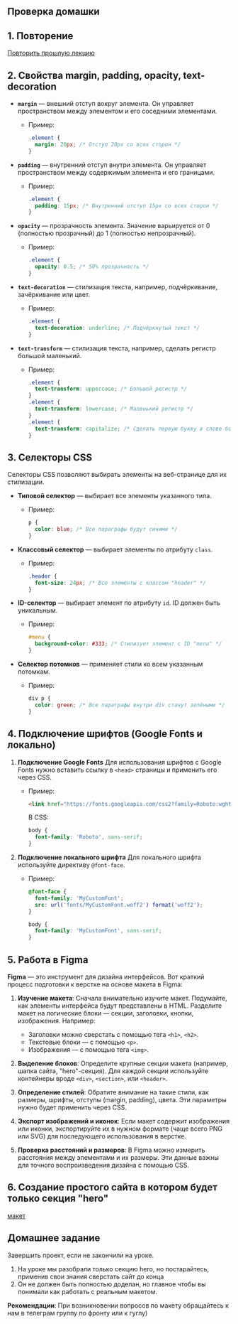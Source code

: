 ## Проверка домашки

## 1. Повторение
[Повторить прошлую лекцию](lecture3)

## 2. Свойства margin, padding, opacity, text-decoration

- **`margin`** — внешний отступ вокруг элемента. Он управляет пространством между элементом и его соседними элементами.
  - Пример:
    ```css
    .element {
      margin: 20px; /* Отступ 20px со всех сторон */
    }
    ```

- **`padding`** — внутренний отступ внутри элемента. Он управляет пространством между содержимым элемента и его границами.
  - Пример:
    ```css
    .element {
      padding: 15px; /* Внутренний отступ 15px со всех сторон */
    }
    ```

- **`opacity`** — прозрачность элемента. Значение варьируется от 0 (полностью прозрачный) до 1 (полностью непрозрачный).
  - Пример:
    ```css
    .element {
      opacity: 0.5; /* 50% прозрачность */
    }
    ```

- **`text-decoration`** — стилизация текста, например, подчёркивание, зачёркивание или цвет.
  - Пример:
    ```css
    .element {
      text-decoration: underline; /* Подчёркнутый текст */
    }
    ```
- **`text-transform`** — стилизация текста, например, сделать регистр большой маленький.
  - Пример:
    ```css
    .element {
      text-transform: uppercase; /* Большой регистр */
    }
    .element {
      text-transform: lowercase; /* Маленький регистр */
    }
    .element {
      text-transform: capitalize; /* Сделать первую букву в слове большой */
    }
    ```
## 3. Селекторы CSS

Селекторы CSS позволяют выбирать элементы на веб-странице для их стилизации.

- **Типовой селектор** — выбирает все элементы указанного типа.
  - Пример:
    ```css
    p {
      color: blue; /* Все параграфы будут синими */
    }
    ```

- **Классовый селектор** — выбирает элементы по атрибуту `class`.
  - Пример:
    ```css
    .header {
      font-size: 24px; /* Все элементы с классом "header" */
    }
    ```

- **ID-селектор** — выбирает элемент по атрибуту `id`. ID должен быть уникальным.
  - Пример:
    ```css
    #menu {
      background-color: #333; /* Стилизует элемент с ID "menu" */
    }
    ```

- **Селектор потомков** — применяет стили ко всем указанным потомкам.
  - Пример:
    ```css
    div p {
      color: green; /* Все параграфы внутри div станут зелёными */
    }
    ```

## 4. Подключение шрифтов (Google Fonts и локально)

1. **Подключение Google Fonts**
   Для использования шрифтов с Google Fonts нужно вставить ссылку в `<head>` страницы и применить его через CSS.

   - Пример:
     ```html
     <link href="https://fonts.googleapis.com/css2?family=Roboto:wght@400;700&display=swap" rel="stylesheet">
     ```

     В CSS:
     ```css
     body {
       font-family: 'Roboto', sans-serif;
     }
     ```

2. **Подключение локального шрифта**
   Для локального шрифта используйте директиву `@font-face`.

   - Пример:
     ```css
     @font-face {
       font-family: 'MyCustomFont';
       src: url('fonts/MyCustomFont.woff2') format('woff2');
     }

     body {
       font-family: 'MyCustomFont', sans-serif;
     }
     ```
## 5. Работа в Figma

**Figma** — это инструмент для дизайна интерфейсов. Вот краткий процесс подготовки к верстке на основе макета в Figma:

1. **Изучение макета**:
   Сначала внимательно изучите макет. Подумайте, как элементы интерфейса будут представлены в HTML. Разделите макет на логические блоки — секции, заголовки, кнопки, изображения. Например:
   - Заголовки можно сверстать с помощью тега `<h1>`, `<h2>`.
   - Текстовые блоки — с помощью `<p>`.
   - Изображения — с помощью тега `<img>`.

2. **Выделение блоков**:
   Определите крупные секции макета (например, шапка сайта, "hero"-секция). Для каждой секции используйте контейнеры вроде `<div>`, `<section>`, или `<header>`.

3. **Определение стилей**:
   Обратите внимание на такие стили, как размеры, шрифты, отступы (margin, padding), цвета. Эти параметры нужно будет применить через CSS.

4. **Экспорт изображений и иконок**:
   Если макет содержит изображения или иконки, экспортируйте их в нужном формате (чаще всего PNG или SVG) для последующего использования в верстке.

5. **Проверка расстояний и размеров**:
   В Figma можно измерить расстояния между элементами и их размеры. Эти данные важны для точного воспроизведения дизайна с помощью CSS.

## 6. Создание простого сайта в котором будет только секция "**hero**"
[макет](https://www.figma.com/file/Fn88HQzfmrE7xCHG0yPsEW/Castaway?type=design&node-id=0:1&t=baI183eUNAoIr3nW-1 )
## Домашнее задание

Завершить проект, если не закончили на уроке.
1. На уроке мы разобрали только секцию hero, но постарайтесь, применив свои знания сверстать сайт до конца
2. Он не должен быть полностью доделан, но главное чтобы вы понимали как работать с реальным макетом.


**Рекомендации**: При возникновении вопросов по макету обращайтесь к нам в телеграм группу по фронту или к гуглу)